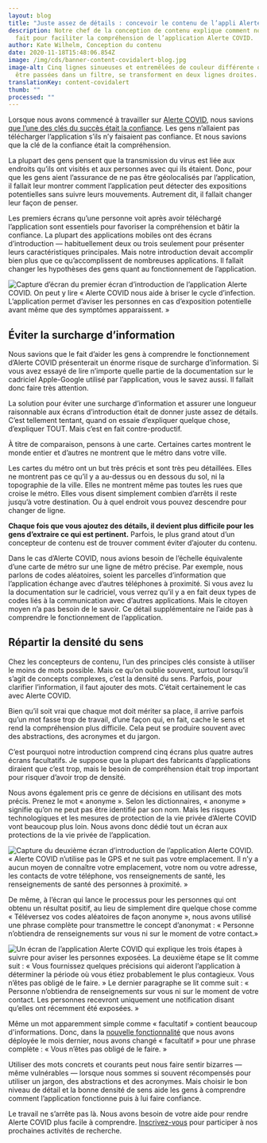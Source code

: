 ```yaml
---
layout: blog
title: "Juste assez de détails : concevoir le contenu de l’appli Alerte COVID"
description: Notre chef de la conception de contenu explique comment nous avons
  fait pour faciliter la compréhension de l’application Alerte COVID.
author: Kate Wilhelm, Conception du contenu
date: 2020-11-18T15:48:06.854Z
image: /img/cds/banner-content-covidalert-blog.jpg
image-alt: Cinq lignes sinueuses et entremêlées de couleur différente qui, après
  être passées dans un filtre, se transforment en deux lignes droites.
translationKey: content-covidalert
thumb: ""
processed: ""
---
```

Lorsque nous avons commencé à travailler sur [Alerte COVID](https://www.canada.ca/fr/sante-publique/services/maladies/maladie-coronavirus-covid-19/alerte-covid.html), nous savions [que l’une des clés du succès était la confiance](https://numerique.canada.ca/2020/10/02/d%C3%A9velopper-un-service-efficace-de-notification-dexposition-comme-alerte-covid/). Les gens n’allaient pas télécharger l’application s’ils n’y faisaient pas confiance. Et nous savions que la clé de la confiance était la compréhension. 

La plupart des gens pensent que la transmission du virus est liée aux endroits qu’ils ont visités et aux personnes avec qui ils étaient. Donc, pour que les gens aient l’assurance de ne pas être géolocalisés par l’application, il fallait leur montrer comment l’application peut détecter des expositions potentielles sans suivre leurs mouvements. Autrement dit, il fallait changer leur façon de penser.

Les premiers écrans qu’une personne voit après avoir téléchargé l’application sont essentiels pour favoriser la compréhension et bâtir la confiance. La plupart des applications mobiles ont des écrans d’introduction — habituellement deux ou trois seulement pour présenter leurs caractéristiques principales. Mais notre introduction devait accomplir bien plus que ce qu’accomplissent de nombreuses applications. Il fallait changer les hypothèses des gens quant au fonctionnement de l’application.

![Capture d’écran du premier écran d’introduction de l’application Alerte COVID. On peut y lire « Alerte COVID nous aide à briser le cycle d’infection. L’application permet d’aviser les personnes en cas d’exposition potentielle avant même que des symptômes apparaissent. »](/img/cds/content-covidalert-welcome-onboarding-FR.jpg)

## Éviter la surcharge d’information

Nous savions que le fait d’aider les gens à comprendre le fonctionnement d’Alerte COVID présenterait un énorme risque de surcharge d’information. Si vous avez essayé de lire n’importe quelle partie de la documentation sur le cadriciel Apple-Google utilisé par l’application, vous le savez aussi. Il fallait donc faire très attention. 

La solution pour éviter une surcharge d’information et assurer une longueur raisonnable aux écrans d’introduction était de donner juste assez de détails. C’est tellement tentant, quand on essaie d’expliquer quelque chose, d’expliquer TOUT. Mais c’est en fait contre-productif. 

À titre de comparaison, pensons à une carte. Certaines cartes montrent le monde entier et d’autres ne montrent que le métro dans votre ville. 

Les cartes du métro ont un but très précis et sont très peu détaillées. Elles ne montrent pas ce qu’il y a au-dessus ou en dessous du sol, ni la topographie de la ville. Elles ne montrent même pas toutes les rues que croise le métro. Elles vous disent simplement combien d’arrêts il reste jusqu’à votre destination. Ou à quel endroit vous pouvez descendre pour changer de ligne. 

**Chaque fois que vous ajoutez des détails, il devient plus difficile pour les gens d’extraire ce qui est pertinent.** Parfois, le plus grand atout d’un concepteur de contenu est de trouver comment éviter d’ajouter du contenu.

Dans le cas d’Alerte COVID, nous avions besoin de l’échelle équivalente d’une carte de métro sur une ligne de métro précise. Par exemple, nous parlons de codes aléatoires, soient les parcelles d’information que l’application échange avec d’autres téléphones à proximité. Si vous avez lu la documentation sur le cadriciel, vous verrez qu’il y a en fait deux types de codes liés à la communication avec d’autres applications. Mais le citoyen moyen n’a pas besoin de le savoir. Ce détail supplémentaire ne l’aide pas à comprendre le fonctionnement de l’application.

## Répartir la densité du sens

Chez les concepteurs de contenu, l’un des principes clés consiste à utiliser le moins de mots possible. Mais ce qu’on oublie souvent, surtout lorsqu’il s’agit de concepts complexes, c’est la densité du sens. Parfois, pour clarifier l’information, il faut ajouter des mots. C’était certainement le cas avec Alerte COVID. 

Bien qu’il soit vrai que chaque mot doit mériter sa place, il arrive parfois qu’un mot fasse trop de travail, d’une façon qui, en fait, cache le sens et rend la compréhension plus difficile. Cela peut se produire souvent avec des abstractions, des acronymes et du jargon. 

C’est pourquoi notre introduction comprend cinq écrans plus quatre autres écrans facultatifs. Je suppose que la plupart des fabricants d’applications diraient que c’est trop, mais le besoin de compréhension était trop important pour risquer d’avoir trop de densité.

Nous avons également pris ce genre de décisions en utilisant des mots précis. Prenez le mot « anonyme ». Selon les dictionnaires, « anonyme » signifie qu’on ne peut pas être identifié par son nom. Mais les risques technologiques et les mesures de protection de la vie privée d’Alerte COVID vont beaucoup plus loin. Nous avons donc dédié tout un écran aux protections de la vie privée de l’application. 

![Capture du deuxième écran d’introduction de l’application Alerte COVID. « Alerte COVID n’utilise pas le GPS et ne suit pas votre emplacement. Il n’y a aucun moyen de connaître votre emplacement, votre nom ou votre adresse, les contacts de votre téléphone, vos renseignements de santé, les renseignements de santé des personnes à proximité. » ](/img/cds/content-covidalert-privacy-FR.jpg)

De même, à l’écran qui lance le processus pour les personnes qui ont obtenu un résultat positif, au lieu de simplement dire quelque chose comme « Téléversez vos codes aléatoires de façon anonyme », nous avons utilisé une phrase complète pour transmettre le concept d’anonymat : « Personne n’obtiendra de renseignements sur vous ni sur le moment de votre contact.»

![Un écran de l’application Alerte COVID qui explique les trois étapes à suivre pour aviser les personnes exposées. La deuxième étape se lit comme suit : « Vous fournissez quelques précisions qui aideront l’application à déterminer la période où vous étiez probablement le plus contagieux. Vous n’êtes pas obligé de le faire. » Le dernier paragraphe se lit comme suit : « Personne n’obtiendra de renseignements sur vous ni sur le moment de votre contact. Les personnes recevront uniquement une notification disant qu’elles ont récemment été exposées. » ](/img/cds/content-covidalert-screen.jpg)

Même un mot apparemment simple comme « facultatif » contient beaucoup d'informations. Donc, dans la [nouvelle fonctionnalité](https://twitter.com/CDS_GC/status/1322209683399184385) que nous avons déployée le mois dernier, nous avons changé « facultatif » pour une phrase complète : « Vous n’êtes pas obligé de le faire. »

Utiliser des mots concrets et courants peut nous faire sentir bizarres — même vulnérables — lorsque nous sommes si souvent récompensés pour utiliser un jargon, des abstractions et des acronymes. Mais choisir le bon niveau de détail et la bonne densité de sens aide les gens à comprendre comment l’application fonctionne puis à lui faire confiance.

Le travail ne s’arrête pas là. Nous avons besoin de votre aide pour rendre Alerte COVID plus facile à comprendre. [Inscrivez-vous](https://numerique.canada.ca/inscription-recherche-alerte-covid/) pour participer à nos prochaines activités de recherche.